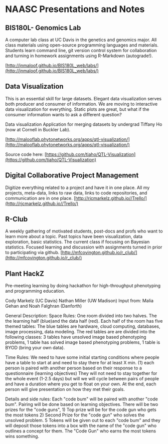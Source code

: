 # NAASC Presentations and Notes
## BIS180L- Genomics Lab
A computer lab class at UC Davis in the genetics and genomics major. All class materials using open-source programming languages and materials. Students learn command line, git version control system for collaboration and turning in homework assignments using R-Markdown (autograde!).

[http://jnmaloof.github.io/BIS180L_web/labs/](http://jnmaloof.github.io/BIS180L_web/labs/)

## Data Visualization
This is an essential skill for large datasets. Elegant data visualization serves both producer and consumer of information. We are moving to interactive data visualization for everything. Static plots are great, but what if the consumer information wants to ask a different question? 

Data visualization Application for merging datasets by undergrad Tiffany Ho (now at Cornell in Buckler Lab).

[http://malooflab.phytonetworks.org/apps/qtl-visualization/](http://malooflab.phytonetworks.org/apps/qtl-visualization/)

Source code here: [https://github.com/tiaho/QTL-Visualization](https://github.com/tiaho/QTL-Visualization)

## Digital Collaborative Project Management
Digitize everything related to a project and have it in one place. All my projects, meta-data, links to raw data, links to code repositories, and communication are in one place. 
[http://rjcmarkelz.github.io//Trello/](http://rjcmarkelz.github.io//Trello/)

## R-Club
A weekly gathering of motivated students, post-docs and profs who want to learn more about a topic. Past topics have been visualization, data exploration, basic statistics. The current class if focusing on Bayesian statistics. Focused learning and discussion with assignments turned in prior to participating via github.
[http://mfcovington.github.io/r_club/](http://mfcovington.github.io/r_club/)

## Plant HackZ
Pre-meeting learning by doing hackathon for high-throughput phenotyping and programming education.

Cody Markelz (UC Davis)
Nathan Miller (UW Madison)
Input from: Malia Gehan and Noah Falghran (Danforth)

General Description: 
Space Rules: One room divided into two halves. The the learning half (blue)and the data half (red). Each half of the room has five themed tables: The blue tables are hardware, cloud computing, databases, image processing, data modeling. The red tables are are divided into the following classes: 3 tables have unsolved image based phenotyping problems, 1 table has solved image based phenotyping problems, 1 table is BYOD (bring your own data).

Time Rules: We need to have some initial starting conditions where people have a table to start at and need to stay there for at least X min. (1) each person is paired with another person based on their response to a questionnaire (learning objectives) They will not need to stay together for the whole event (1-2.5 days) but will we will cycle between pairs of people and have a duration where you get to float on your own. At the end, each person will give presentation on how they met their goals.

Details and side rules: Each "code bum" will be paired with another "code bum". Pairing will be done based on learning objectives. There will be two prizes for the "code guns", 1) Top prize will be for the code gun who gets the most tokens 2) Second Prize for the "code gun" who solves the unsolved problem. 5 Tokens will be given out to each "code bum" and they will deposit those tokens into a box with the name of the "code gun" who outlines a concept for them. The "Code Gun" who earns the most tokens wins something.